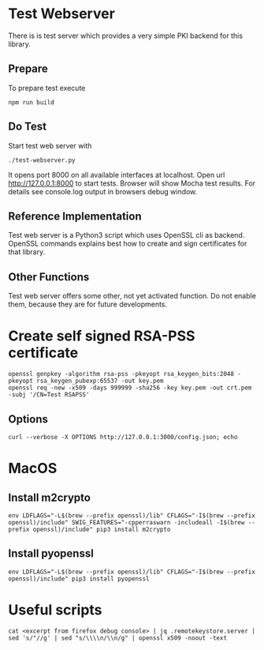 # Test Webserver

There is is test server which provides a very simple PKI backend for
this library.

## Prepare

To prepare test execute

    npm run build

## Do Test

Start test web server with

    ./test-webserver.py

It opens port 8000 on all available interfaces at localhost.
Open url http://127.0.0.1:8000 to start tests. Browser will show
Mocha test results. For details see console.log output in
browsers debug window.

## Reference Implementation

Test web server is a Python3 script which uses OpenSSL cli as backend.
OpenSSL commands explains best how to create and sign certificates
for that library.

## Other Functions

Test web server offers some other, not yet activated function.
Do not enable them, because they are for future developments.

# Create self signed RSA-PSS certificate

    openssl genpkey -algorithm rsa-pss -pkeyopt rsa_keygen_bits:2048 -pkeyopt rsa_keygen_pubexp:65537 -out key.pem
    openssl req -new -x509 -days 999999 -sha256 -key key.pem -out crt.pem -subj '/CN=Test RSAPSS'

## Options

    curl --verbose -X OPTIONS http://127.0.0.1:3000/config.json; echo

# MacOS

## Install m2crypto

    env LDFLAGS="-L$(brew --prefix openssl)/lib" CFLAGS="-I$(brew --prefix openssl)/include" SWIG_FEATURES="-cpperraswarn -includeall -I$(brew --prefix openssl)/include" pip3 install m2crypto

## Install pyopenssl

    env LDFLAGS="-L$(brew --prefix openssl)/lib" CFLAGS="-I$(brew --prefix openssl)/include" pip3 install pyopenssl

# Useful scripts

    cat <excerpt from firefox debug console> | jq .remotekeystore.server | sed 's/"//g' | sed "s/\\\\n/\\n/g" | openssl x509 -noout -text

